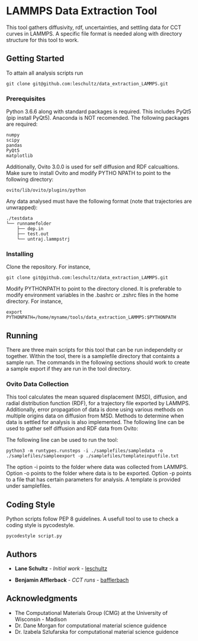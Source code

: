 # LAMMPS Data Extraction Tool

This tool gathers diffusivity, rdf, uncertainties, and settling data for CCT curves in LAMMPS. A specific file format is needed along with directory structure for this tool to work.

## Getting Started

To attain all analysis scripts run

```
git clone git@github.com:leschultz/data_extraction_LAMMPS.git
```

### Prerequisites

Python 3.6.6 along with standard packages is required. This includes PyQt5 (pip install PyQt5). Anaconda is NOT recomended. The following packages are required:

```
numpy
scipy
pandas
PyQt5
matplotlib
```

Additionally, Ovito 3.0.0 is used for self diffusion and RDF calcualtions. Make sure to install Ovito and modify PYTHO
NPATH to point to the following directory:

```
ovito/lib/ovito/plugins/python
```

Any data analysed must have the following format (note that trajectories are unwrapped):

```
./testdata
└── runnamefolder
    ├── dep.in
    ├── test.out
    └── untraj.lammpstrj
```

### Installing

Clone the repository. For instance, 
```
git clone git@github.com:leschultz/data_extraction_LAMMPS.git
```

Modify PYTHONPATH to point to the directory cloned. It is preferable to modify environment variables in the .bashrc or .zshrc files in the home directory. For instance,

```
export PYTHONPATH=/home/myname/tools/data_extraction_LAMMPS:$PYTHONPATH
```

## Running

There are three main scripts for this tool that can be run independelty or together. Within the tool, there is a samplefile directory that containts a sample run. The commands in the following sections should work to create a sample export if they are run in the tool directory.

### Ovito Data Collection

This tool calculates the mean squared displacement (MSD), diffusion, and radial distribution function (RDF), for a trajectory file exported by LAMMPS. Additionally, error propagation of data is done using various methods on multiple origins data on diffusion from MSD. Methods to determine when data is settled for analysis is also implemented.
The following line can be used to gather self diffusion and RDF data from Ovito:

The following line can be used to run the tool:

```
python3 -m runtypes.runsteps -i ./samplefiles/sampledata -o ./samplefiles/sampleexport -p ./samplefiles/templateinputfile.txt
```

The option -i points to the folder where data was collected from LAMMPS. Option -o points to the folder where data is to be exported. Option -p points to a file that has certain parameters for analysis. A template is provided under samplefiles.

## Coding Style

Python scripts follow PEP 8 guidelines. A usefull tool to use to check a coding style is pycodestyle.

```
pycodestyle script.py
```

## Authors

* **Lane Schultz** - *Initial work* - [leschultz](https://github.com/leschultz)

* **Benjamin Afflerback** - *CCT runs* - [bafflerbach](https://github.com/bafflerbach)

## Acknowledgments

* The Computational Materials Group (CMG) at the University of Wisconsin - Madison
* Dr. Dane Morgan for computational material science guidence
* Dr. Izabela Szlufarska for computational material science guidence
